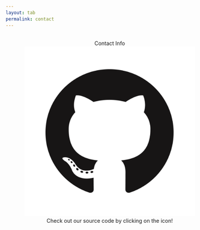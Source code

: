 ```yaml
---
layout: tab
permalink: contact
---
```


<center>
<div class="card shadow p-3 mb-5 col-md-6 black" style="margin-left: 50px;">
<br>
<div class="card-title">
Contact Info
<a href="https://github.com/bryanlais/SBU-Hacks-2021" target="_blank"><img src="img/github.png" class="media rounded-circle"></a>
</div>
<div class="card-body">
Check out our source code by clicking on the icon!
<br>
</div> 
</div>
</center>

